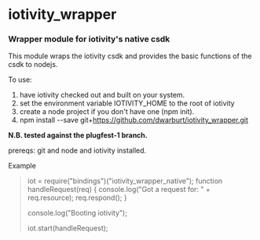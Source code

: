 iotivity_wrapper
=============
### Wrapper module for iotivity's native csdk

This module wraps the iotivity csdk and provides the basic functions
of the csdk to nodejs.

To use: 

1. have iotivity checked out and built on your system.
2. set the environment variable IOTIVITY_HOME to the root of iotivity
3. create a node project if you don't have one (npm init).
4. npm install --save git+https://github.com/dwarburt/iotivity_wrapper.git

**N.B. tested against the plugfest-1 branch.**

prereqs: git and node and iotivity installed.


Example

>    iot = require("bindings")("iotivity_wrapper_native");
>    function handleRequest(req) {
>      console.log("Got a request for: " + req.resource);
>      req.respond();
>    }
>
>    console.log("Booting iotivity");
>
>    iot.start(handleRequest);
>

